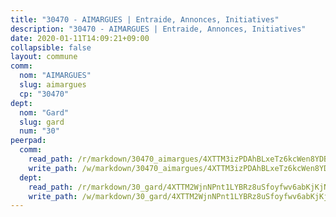 ```yaml
---
title: "30470 - AIMARGUES | Entraide, Annonces, Initiatives"
description: "30470 - AIMARGUES | Entraide, Annonces, Initiatives"
date: 2020-01-11T14:09:21+09:00
collapsible: false
layout: commune
comm:
  nom: "AIMARGUES"
  slug: aimargues
  cp: "30470"
dept:
  nom: "Gard"
  slug: gard
  num: "30"
peerpad:
  comm:
    read_path: /r/markdown/30470_aimargues/4XTTM3izPDAhBLxeTz6kcWen8YDBjXsr3mw8Vz3BGhisvef3z
    write_path: /w/markdown/30470_aimargues/4XTTM3izPDAhBLxeTz6kcWen8YDBjXsr3mw8Vz3BGhisvef3z-K3TgTcFJZBairmoaRDTxhBjuw8hrSFHfSx5PFLoUM6yndvbSn4F2733TawHhdM5PWkJ3y67rZHPjMGcPGVmtTv1LWZpXHLFjioU8QDLhXF52emXFRNtSuxShUx3MjZP1AdB6BRor
  dept:
    read_path: /r/markdown/30_gard/4XTTM2WjnNPnt1LYBRz8uSfoyfwv6abKjKjNdBGxuvymmgvkj
    write_path: /w/markdown/30_gard/4XTTM2WjnNPnt1LYBRz8uSfoyfwv6abKjKjNdBGxuvymmgvkj-K3TgUpCvFefN2LRJ7huXqVovWWqmjJgEMWkVs9s4fhfrGjyZZK9z4gxyddycCKs6S9BWFUcJqqZYCKuxj79SWNiGiob7Xchr25rMmkVQhAFrAwBxAqY3T99GTsQfKxLrXrnx3pGK
---
```


